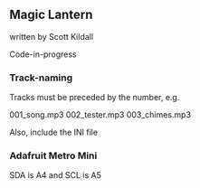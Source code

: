 ## Magic Lantern

written by Scott Kildall

Code-in-progress

### Track-naming

Tracks must be preceded by the number, e.g.

001_song.mp3
002_tester.mp3
003_chimes.mp3

Also, include the INI file


### Adafruit Metro Mini

SDA is A4 and SCL is A5
